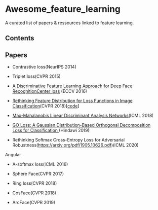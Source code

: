 # Awesome_feature_learning
A curated list of papers & ressources linked to feature learning.


## Contents



## Papers 

- Contrastive loss(NeurIPS 2014)
- Triplet loss(CVPR 2015)
- [A Discriminative Feature Learning Approach for Deep Face RecognitionCenter loss](https://ydwen.github.io/papers/WenECCV16.pdf)
(ECCV 2016)
- [Rethinking Feature Distribution for Loss Functions in Image Classification](https://arxiv.org/pdf/1803.02988.pdf)(CVPR 2018)[[code](https://github.com/WeitaoVan/L-GM-loss)]

- [Max-Mahalanobis Linear Discriminant Analysis Networks](https://arxiv.org/pdf/1802.09308.pdf)(ICML 2018)

- [GO Loss: A Gaussian Distribution-Based Orthogonal Decomposition Loss for Classification ](http://downloads.hindawi.com/journals/complexity/2019/9206053.pdf)(Hindawi 2019)

- Rethinking Softmax Cross-Entropy Loss for Adversarial Robustness(https://arxiv.org/pdf/1905.10626.pdf)(ICML 2020)

Angular
- A-softmax loss(ICML 2016)
- Sphere Face(CVPR 2017)

- Ring loss(CVPR 2018)
- CosFace(CVPR 2018)

- ArcFace(CVPR 2019)
